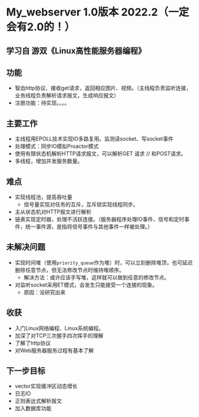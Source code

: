 # My_webserver 1.0版本 2022.2（一定会有2.0的！）

## 学习自 游双《Linux高性能服务器编程》

## 功能
- 智齿http协议、接收get请求，返回相应图片、视频。（主线程负责监听连接，业务线程负责解析请求报文，生成响应报文）
- 注册功能：待实现。。。。

## 主要工作
- 主线程用EPOLL技术实现IO多路复用。监测读socket、写socket事件
- 处理模式：同步IO模拟Proactor模式
- 使用有限状态机解析HTTP请求报文，可以解析GET 请求 //  和POST请求。
- 多线程，增加并发服务数量。


## 难点
- 实现线程池，提高吞吐量
  - 信号量实现对任务的互斥，互斥锁实现线程同步。
- 主从状态机对HTTP报文进行解析
- 链表实现定时器，处理不活跃连接。（服务器程序处理IO事件、信号和定时事件，统一事件源，是指将信号事件与其他事件一样被处理。）

## 未解决问题
- 实现时间堆（使用`priority_queue`作为堆）时，可以立刻删除堆顶，也可延迟删除任意节点，但无法修改节点时维持堆顺序。
  - 解决方法：或许应该手写堆，这样就可以做到任意的修改节点。
- 对监听socket采用ET模式，会发生只能接受一个连接的现象。
  - 原因：没研究出来

## 收获
- 入门Linux网络编程、Linux系统编程。
- 加深了对TCP三次握手四次挥手的理解
- 了解了http协议
- 对Web服务器服务过程有基本了解

## 下一步目标
- vector<char>实现缓冲区动态增长
- 日志IO
- 正则表达式解析报文
- 加入数据库功能
